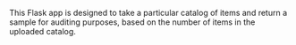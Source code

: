 This Flask app is designed to take a particular catalog of items and return a sample for auditing purposes, based on the number of items in the uploaded catalog. 
